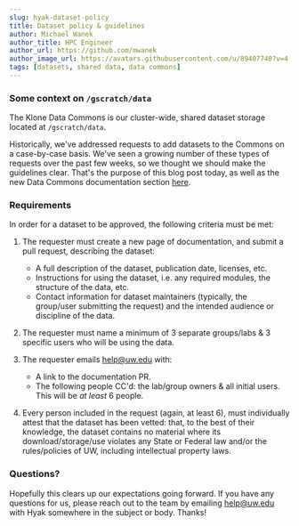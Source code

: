 ```yaml
---
slug: hyak-dataset-policy
title: Dataset policy & guidelines
author: Michael Wanek
author_title: HPC Engineer
author_url: https://github.com/mwanek
author_image_url: https://avatars.githubusercontent.com/u/89407740?v=4
tags: [datasets, shared data, data commons]
---
```


### Some context on `/gscratch/data`
The Klone Data Commons is our cluster-wide, shared dataset storage located at `/gscratch/data`.

Historically, we've addressed requests to add datasets to the Commons on a case-by-case basis. We've seen a growing number of these types of requests over the past few weeks, so we thought we should make the guidelines clear. That's the purpose of this blog post today, as well as the new Data Commons documentation section [here](https://hyak.uw.edu/docs/data-commons/requirements).

### Requirements

In order for a dataset to be approved, the following criteria must be met:

1. The requester must create a new page of documentation, and submit a pull request, describing the dataset:
    - A full description of the dataset, publication date, licenses, etc.
    - Instructions for using the dataset, i.e. any required modules, the structure of the data, etc.
    - Contact information for dataset maintainers (typically, the group/user submitting the request) and the intended audience or discipline of the data.

2. The requester must name a minimum of 3 separate groups/labs & 3 specific users who will be using the data.

3. The requester emails help@uw.edu with:
    - A link to the documentation PR.
    - The following people CC'd: the lab/group owners & all initial users. This will be *at least* 6 people.

4. Every person included in the request (again, at least 6), must individually attest that the dataset has been vetted: that, to the best of their knowledge, the dataset contains no material where its download/storage/use violates any State or Federal law and/or the rules/policies of UW, including intellectual property laws.

### Questions?

Hopefully this clears up our expectations going forward. If you have any questions for us, please reach out to the team by emailing help@uw.edu with Hyak somewhere in the subject or body. Thanks!
